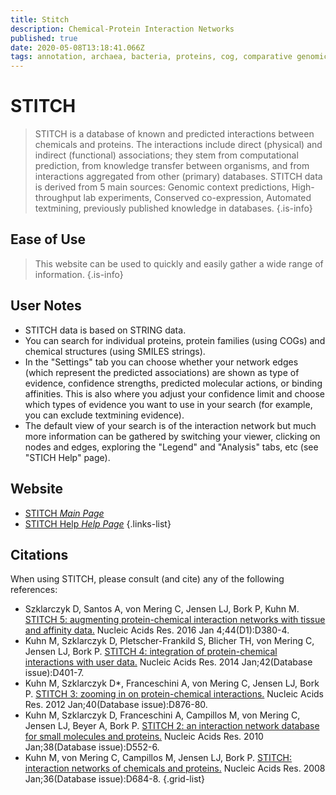```yaml
---
title: Stitch
description: Chemical-Protein Interaction Networks
published: true
date: 2020-05-08T13:18:41.066Z
tags: annotation, archaea, bacteria, proteins, cog, comparative genomics, data capture, homolog discovery, database, homology, co-expression, data visualization, prediction, clustering, protein family, co-occurrence, data export, eukaryota, curated, network, protein domain, binding, interaction
---
```


# STITCH

> STITCH is a database of known and predicted interactions between chemicals and proteins. The interactions include direct (physical) and indirect (functional) associations; they stem from computational prediction, from knowledge transfer between organisms, and from interactions aggregated from other (primary) databases. STITCH data is derived from 5 main sources: Genomic context predictions, High-throughput lab experiments, Conserved co-expression, Automated textmining, previously published knowledge in databases. 
{.is-info}

## Ease of Use
> This website can be used to quickly and easily gather a wide range of information. 
{.is-info}

## User Notes
- STITCH data is based on STRING data. 
- You can search for individual proteins, protein families (using COGs) and chemical structures (using SMILES strings).
- In the "Settings" tab you can choose whether your network edges (which represent the predicted associations) are shown as type of evidence, confidence strengths, predicted molecular actions, or binding affinities. This is also where you adjust your confidence limit and choose which types of evidence you want to use in your search (for example, you can exclude textmining evidence).
- The default view of your search is of the interaction network but much more information can be gathered by switching your viewer, clicking on nodes and edges, exploring the "Legend" and "Analysis" tabs, etc (see "STICH Help" page).


## Website

- [STITCH *Main Page*](http://stitch.embl.de/)
- [STITCH Help *Help Page*](http://stitch.embl.de/cgi/help.pl?UserId=RDA7p4JKrmcO&sessionId=4oaYXJLZvZjb)
{.links-list}

## Citations

When using STITCH, please consult (and cite) any of the following references:
 
-	Szklarczyk D, Santos A, von Mering C, Jensen LJ, Bork P, Kuhn M. [STITCH 5: augmenting protein-chemical interaction networks with tissue and affinity data.](https://www.ncbi.nlm.nih.gov/pubmed/26590256) Nucleic Acids Res. 2016 Jan 4;44(D1):D380-4.
&NewLine;
-	Kuhn M, Szklarczyk D, Pletscher-Frankild S, Blicher TH, von Mering C, Jensen LJ, Bork P. [STITCH 4: integration of protein-chemical interactions with user data.](https://www.ncbi.nlm.nih.gov/pubmed/24293645) Nucleic Acids Res. 2014 Jan;42(Database issue):D401-7.
&NewLine;
-	Kuhn M, Szklarczyk D*, Franceschini A, von Mering C, Jensen LJ, Bork P. [STITCH 3: zooming in on protein-chemical interactions.](https://www.ncbi.nlm.nih.gov/pubmed/22075997) Nucleic Acids Res. 2012 Jan;40(Database issue):D876-80.
&NewLine;
-	Kuhn M, Szklarczyk D, Franceschini A, Campillos M, von Mering C, Jensen LJ, Beyer A, Bork P. [STITCH 2: an interaction network database for small molecules and proteins.](https://www.ncbi.nlm.nih.gov/pubmed/19897548) Nucleic Acids Res. 2010 Jan;38(Database issue):D552-6.
&NewLine;
-	Kuhn M, von Mering C, Campillos M, Jensen LJ, Bork P. [STITCH: interaction networks of chemicals and proteins.](https://www.ncbi.nlm.nih.gov/pubmed/18084021) Nucleic Acids Res. 2008 Jan;36(Database issue):D684-8.
{.grid-list}
